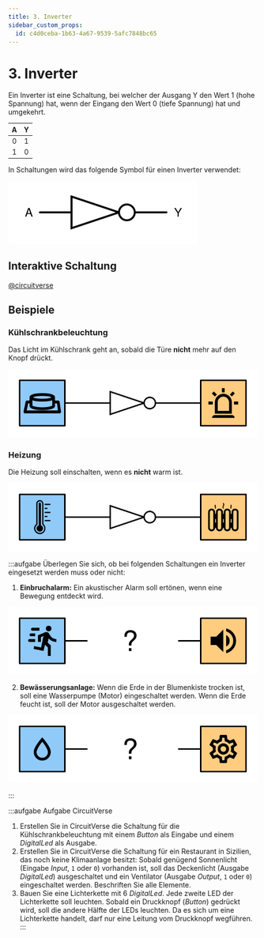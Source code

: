 ```yaml
---
title: 3. Inverter
sidebar_custom_props:
  id: c4d0ceba-1b63-4a67-9539-5afc7848bc65
---
```



# 3. Inverter

Ein Inverter ist eine Schaltung, bei welcher der Ausgang Y den Wert 1 (hohe Spannung) hat, wenn der Eingang den Wert 0 (tiefe Spannung) hat und umgekehrt.

<div className="slim-table">

|   A   |   Y   |
| :---: | :---: |
|   0   |   1   |
|   1   |   0   |
</div>

In Schaltungen wird das folgende Symbol für einen Inverter verwendet:

![Symbol für einen Inverter](images/03-inverter.svg)

## Interaktive Schaltung

[@circuitverse](https://circuitverse.org/simulator/embed/rothe-inverter)

## Beispiele

### Kühlschrankbeleuchtung

Das Licht im Kühlschrank geht an, sobald die Türe **nicht** mehr auf den Knopf drückt.

![](images/03-fridge.svg)

### Heizung

Die Heizung soll einschalten, wenn es **nicht** warm ist.

![](images/03-heating.svg)

:::aufgabe
Überlegen Sie sich, ob bei folgenden Schaltungen ein Inverter eingesetzt werden muss oder nicht:

1. **Einbruchalarm:** Ein akustischer Alarm soll ertönen, wenn eine Bewegung entdeckt wird.

![](images/03-ex-intruder-alarm.svg)

<Answer type="text" webKey="b465efac-a164-41d7-bc27-6b78a98ad94a" />

2. **Bewässerungsanlage:** Wenn die Erde in der Blumenkiste trocken ist, soll eine Wasserpumpe (Motor) eingeschaltet werden. Wenn die Erde feucht ist, soll der Motor ausgeschaltet werden.

![](images/03-ex-irrigation.svg)

<Answer type="text" webKey="2d562c57-6356-4dfd-a716-97ec2350abce" />

:::

:::aufgabe Aufgabe CircuitVerse
1. Erstellen Sie in CircuitVerse die Schaltung für die Kühlschrankbeleuchtung mit einem _Button_ als Eingabe und einem _DigitalLed_ als Ausgabe.
2. Erstellen Sie in CircuitVerse die Schaltung für ein Restaurant in Sizilien, das noch keine Klimaanlage besitzt: Sobald genügend Sonnenlicht (Eingabe _Input_, `1` oder `0`) vorhanden ist, soll das Deckenlicht (Ausgabe _DigitalLed_) ausgeschaltet und ein Ventilator (Ausgabe _Output_, `1` oder `0`) eingeschaltet werden. Beschriften Sie alle Elemente.
3. Bauen Sie eine Lichterkette mit 6 _DigitalLed_. Jede zweite LED der Lichterkette soll leuchten. Sobald ein Druckknopf (_Button_) gedrückt wird, soll die andere Hälfte der LEDs leuchten. Da es sich um eine Lichterkette handelt, darf nur eine Leitung vom Druckknopf wegführen.
:::
